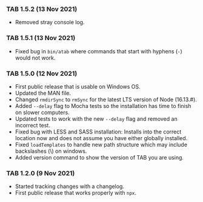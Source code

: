 ### TAB 1.5.2 (13 Nov 2021)

- Removed stray console log.

### TAB 1.5.1 (13 Nov 2021)

- Fixed bug in `bin/atab` where commands that start with hyphens (`-`) would not work.

### TAB 1.5.0 (12 Nov 2021)

- First public release that is usable on Windows OS.
- Updated the MAN file.
- Changed `rmdirSync` to `rmSync` for the latest LTS version of Node (16.13.#).
- Added `--delay` flag to Mocha tests so the installation has time to finish on slower computers.
- Updated tests to work with the new `--delay` flag and removed an incorrect test.
- Fixed bug with LESS and SASS installation: Installs into the correct location now and does not assume you have either globally installed.
- Fixed `loadTemplates` to handle new path structure which may include backslashes (\\) on windows.
- Added version command to show the version of TAB you are using.

### TAB 1.2.0 (9 Nov 2021)

- Started tracking changes with a changelog.
- First public release that works properly with `npx`.
